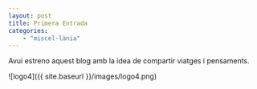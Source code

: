 ```yaml
---
layout: post
title: Primera Entrada
categories:
    - "miscel·lània"
---
```


Avui estreno aquest blog amb la idea de compartir viatges i pensaments.

![logo4]({{ site.baseurl }}/images/logo4.png)

